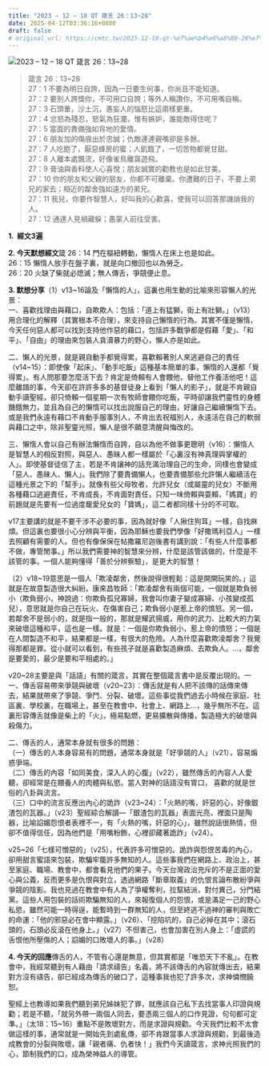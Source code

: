 ```yaml
---
title: "2023 – 12 – 18 QT 箴言 26：13~28"
date: 2025-04-12T03:36:16+0800
draft: false
# original_url: https://cmtc.tw/2023-12-18-qt-%e7%ae%b4%e8%a8%80-26%ef%bc%9a1328
---
```


![2023 – 12 – 18 QT 箴言 26：13~28](/images/qt.jpg  "2023 – 12 – 18 QT 箴言 26：13~28")

> 箴言 26：13~28  
> 27：1 不要為明日自誇，因為一日要生何事，你尚且不能知道。  
> 27：2 要別人誇獎你，不可用口自誇；等外人稱讚你，不可用嘴自稱。  
> 27：3 石頭重，沙土沉，愚妄人的惱怒比這兩樣更重。  
> 27：4 忿怒為殘忍，怒氣為狂瀾，惟有嫉妒，誰能敵得住呢？  
> 27：5 當面的責備強如背地的愛情。  
> 27：6 朋友加的傷痕出於忠誠；仇敵連連親嘴卻是多餘。  
> 27：7 人吃飽了，厭惡蜂房的蜜；人飢餓了，一切苦物都覺甘甜。  
> 27：8 人離本處飄流，好像雀鳥離窩遊飛。  
> 27：9 膏油與香料使人心喜悅；朋友誠實的勸教也是如此甘美。  
> 27：10 你的朋友和父親的朋友，你都不可離棄。你遭難的日子，不要上弟兄的家去；相近的鄰舍強如遠方的弟兄。  
> 27：11 我兒，你要作智慧人，好叫我的心歡喜，使我可以回答那譏誚我的人。  
> 27：12 通達人見禍藏躲；愚蒙人前往受害。

**1.  經文3遍**

**2. 今天默想經文**箴 26：14 門在樞紐轉動，懶惰人在床上也是如此。  
26：15 懶惰人放手在盤子裏，就是向口撤回也以為勞乏。  
26：20 火缺了柴就必熄滅；無人傳舌，爭競便止息。

**3. 默想分享**（1）v13~16論及「懶惰的人」，這裏也用生動的比喻來形容懶人的光景：  
一、喜歡找理由與藉口，自欺欺人：包括：「道上有猛獅，街上有壯獅。」（v13）用合理化的解釋（其實根本不合理），來支持自己懶惰的行為。其實不僅是懶惰，今天任何惡人都可以找到支持他作惡的藉口，包括許多戰爭都是假藉「愛」、「和平」、「自由」的理由來包裝人貪瀆暴力的野心，懶人亦是如此。

二、懶人的光景，就是親自動手都覺得累，喜歡賴著別人來逃避自己的責任（v14~15）：即使像「起床」、「動手吃飯」這種基本簡單的事，懶惰的人還都「覺得累」。有人問那要怎麼活下去？肯定是倚賴有人會餵他，替他工作養活他吧！這麼離譜的事，今天卻在許許多多的基督徒身上看到「懶人的影子」，就是不肯親自動手讀聖經，卻只倚賴一個星期一次有牧師會餵你吃飯，平時卻讓我們靈性的身體饑餓無力，並且為自己的懶惰可以找出說服自己的理由，好讓自己繼續懶惰下去。或是我們永遠有藉口不肯動手服事別人，不肯出去祝福別人，永遠活在自己的軟弱與藉口之中，除非聖靈光照，懶人是很不願意清醒與悔改的。

三、懶惰人會以自己有辦法懶惰而自誇，自以為他不做事更聰明（v16）：懶惰人是智慧人的相反對照，與惡人、愚昧人都一樣屬於「心裏沒有神真理與掌權的人」。即使基督徒信了主，若是不肯讓神的話充滿治理自己的生命，同樣也會變成「惡人、愚昧人、懶人」。我們除了要責備懶人，也要責備那些允許懶人繼續活在這種光景之下的「幫手」。就像有些父母牧者，允許兒女（或屬靈的兒女）不斷用各種藉口逃避責任，不肯成長，不肯面對責任，只知一味倚賴與耍賴，「媽寶」的前題就是先要有一位過度竉愛兒女的「寶媽」，這二者都同樣十分的不可取。

v17主要講的就是不要干涉不必要的事，因為就好像「人揪住狗耳」一樣，自找麻煩。但這裏也要很小心分辨與平衡，因為耶穌也要我們學像「好撒瑪利亞人」一樣去照顧有需要的人。但也有像保保在帖撒羅尼迦後書有講到說：「有些人什麼事都不做，專管閒事。」所以我們需要神的智慧來分辨，什麼是該管該做的，什麼是不該管的事。一個人能夠懂得「善於分辨察驗」，是更大的智慧！

（2）v18~19意思是一個人「欺凌鄰舍，然後說得很輕鬆：這是開開玩笑的。」這就是在故意製造很大糾紛。康來昌牧師：「欺凌鄰舍有兩個可能，一個就是欺負弱小（欺負弱小，神說過：你欺負孤兒寡婦，我會叫你妻子變成寡婦、小孩變成孤兒），意思就是你自己在玩火、在傷害自己；欺負弱小是惹上帝的憤怒。另一個，若鄰舍不是弱小的，就是指一般的，那就是耀武揚威，用你的武力、比較大的力氣來破壞這種和平，這也是一樣。就是：一個是你欺負弱小，惹上帝的憤怒；一個是在人間製造不和平，結果都是一樣，有很大的危險。人為什麼喜歡欺凌鄰舍？我覺得那都是罪。從小就可以看到，有些孩子就是喜歡製造麻煩、去欺負人。…，鄰舍是要愛的，最少是要和平相處的。」

v20~28主要是與「話語」有關的箴言，其實在整個箴言書中是反覆出現的。一  
一、傳舌容易帶來爭競與破壞（v20~23）：傳舌就是有人把不該傳的話傳來傳去，結果就帶來了爭競、爭鬥、分裂、破壞。這些事從我們過去小時候在家庭、社區裏、學校裏，在職場上，甚至在教會中、社會上、網路上…，幾乎無所不在。這裏形容傳舌就像是柴上的「火」，極易點燃，更易擴散與傳播，製造極大的破壞與殺傷力。

二、傳舌的人，通常本身就有很多的問題：  
（一）傳舌的人本身容易有的問題，通常本身就是「好爭競的人」（v21），容易煽惑爭端。  
（二）傳舌的內容「如同美食，深入人的心腹」（v22），雖然傳舌的內容人人愛聽，卻經常是在餵養人的肉體與私慾。當人對神的話語沒有胃口， 喜歡的就是世俗的八卦與流言。  
（三）口中的流言反應出內心的詭詐（v23~24）：「火熱的嘴，奸惡的心，好像銀渣包的瓦器。」（v23）聖經綜合解讀—「銀渣包的瓦器」表面光亮，裡面只是陶器，比喻諂媚怨恨者表裡不一，有「火熱的嘴，奸惡的心」，雖然說話很熱情，但卻不值得信任，因為他們是「用嘴粉飾，心裡卻藏著詭詐」（v24）。

v25~26「七樣可憎惡的」（v25），代表許多可憎惡的。詭詐與怨恨苦毒的內心，卻用甜言蜜語來包裝，欺騙牢籠許多無知的人。這些事我們在網路上、政治上，甚至家庭、職場、教會中，都會看見他們的果子。今天台灣政治充斥的不是正面的愛心與公義，反而更多是仇恨與對立，透過網路「斷章取義」的仇恨言論布散紛爭與爭競的陰影。我也見過在教會中有人為了爭權奪利，拉幫結派，對付異己，分門結黨。這些人用包裝的話術欺騙無知的人，來報復個人的怨恨，或是滿足一己的野心私慾，雖然可能一時得逞，能暫時到一群無知的人，但至終逃不過神的審判與敗亡的命運：「他的邪惡必在會中顯露。」（v26）、「挖陷坑的，自己必掉在其中；滾石頭的，石頭必反滾在他身上。」（v27）不但害己，也會加害在別人身上：「虛謊的舌恨他所壓傷的人；諂媚的口敗壞人的事。」（v28）

**4. 今天的回應**傳舌的人，不管有心還是無意，但其實都是「唯恐天下不亂」。在教會中，我經常聽到有人藉由「請求禱告」名義，將不該傳舌的內容就傳出去，結果對方沒有禱告，卻已經成為傳舌的破口了，這種事我也犯了許多次，求神憐憫饒恕。

聖經上也教導如果我們聽到弟兄姊妹犯了罪，就應該自己私下去找當事人印證與規勸；若是不聽，「就另外帶一兩個人同去，要憑兩三個人的口作見證，句句都可定準。」（太18：15~16）重點不是敗壞對方，而是求證與規勸。今天我們比較不太會做這樣的事，通常就是一開始先到處亂傳，卻不肯跟當事人求證與規勸，到最後造成教會的分裂與敗壞，讓「親者痛、仇者快！」我們今天讀箴言，求神光照我們的心，節制我們的口，成為榮神益人的導管。